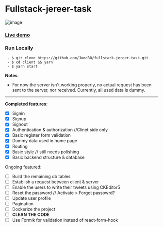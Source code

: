# Fullstack-jereer-task
![image](https://user-images.githubusercontent.com/56412800/149639125-c06a5a86-b578-4f98-916a-697aff9e923c.png)

### [Live demo](https://jereer-task-fullstack.herokuapp.com/)

### Run Locally
```
 - $ git clone https://github.com/Jood80/fullstack-jereer-task.git
 - $ cd client && yarn
 - $ yarn start
```
 
**Notes**: 
- For now the server isn't working properly, no actual request has been sent to the server, nor received.
Currently, all used data is dummy.
 
----

**Completed features:**
- [x] Signin
- [x] Signup
- [x] Signout
- [x] Authentication & authorization //Clinet side only
- [x] Basic register form validation
- [x] Dummy data used in home page
- [x] Routing
- [x] Basic style // still needs polishing
- [x] Basic backend structure & database 

Ongoing featured:
- [ ] Build the remaining db tables
- [ ] Establish a request between client & server
- [ ] Enable the users to write their tweets using CKEditor5
- [ ] Reset the password // Activate > Forgot passowrd?
- [ ] Update user profile
- [ ] Pagination
- [ ] Dockerize the project
- [ ] **CLEAN THE CODE**
- [ ] Use Formik for validation instead of react-form-hook
